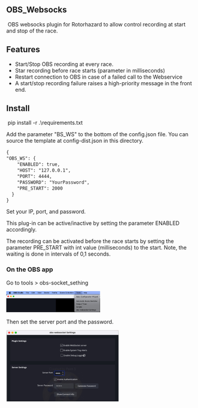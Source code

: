 ## OBS_Websocks
 OBS websocks plugin for Rotorhazard to allow control recording at start and stop of the race.

## Features
* Start/Stop OBS recording at every race. 
* Star recording before race starts (parameter in milliseconds)
* Restart connection to OBS in case of a failed call to the Webservice
* A start/stop recording failure raises a high-priority message in the front end.
 

## Install

 pip install -r .\requirements.txt

Add the parameter "BS_WS" to the bottom of the config.json file. You can source the template at config-dist.json in this directory.

```
{
"OBS_WS": {
	"ENABLED": true,
	"HOST": "127.0.0.1",
	"PORT": 4444,
	"PASSWORD": "YourPassword",
	"PRE_START": 2000
  }
}
```


Set your IP, port, and password.

This plug-in can be active/inactive by setting the parameter ENABLED accordingly.

The recording can be activated before the race starts by setting the parameter PRE_START with int value (milliseconds) to the start. Note, the waiting is done in intervals of 0,1 seconds.


### On the OBS app

Go to tools > obs-socket_sething

<img src="image/obs_01_menu.png" alt="drawing" width="250"/>

Then set the server port and the password. 

<img src="./image/Obs_02_sethings.png" alt="drawing" width="300"/>
